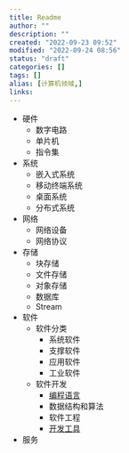 ```yaml
---
title: Readme
author: ""
description: ""
created: "2022-09-23 09:52"
modified: "2022-09-24 08:56"
status: "draft"
categories: []
tags: []
alias: [计算机领域,]
links: 
---
```

- 硬件
    - 数字电路
    - 单片机
    - 指令集
- 系统
    - 嵌入式系统
    - 移动终端系统
    - 桌面系统
    - 分布式系统
- 网络
    - 网络设备
    - 网络协议
- 存储
    - 块存储
    - 文件存储
    - 对象存储
    - 数据库
    - Stream
- 软件
    - 软件分类
        - 系统软件
        - 支撑软件
        - 应用软件
        - 工业软件
    - 软件开发
        - [编程语言](编程语言.md)
        - 数据结构和算法
        - 软件工程
        - [开发工具](Software/devtools.md)
- 服务